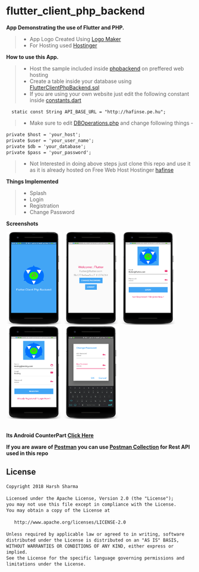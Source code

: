 # flutter_client_php_backend

**App Demonstrating the use of Flutter and PHP.**

>- App Logo Created Using [Logo Maker](http://logomakr.com)
>- For Hosting used [Hostinger](https://www.hostinger.in/)


**How to use this App.**
>- Host the sample included inside [phpbackend](https://github.com/harsh159357/flutter_client_php_backend/tree/master/phpbackend) on preffered web hosting
>- Create a table inside your database using [FlutterClientPhpBackend.sql](https://github.com/harsh159357/flutter_client_php_backend/blob/master/phpbackend/FlutterClientPhpBackend.sql)
>- If you are using your own website just edit the following constant inside [constants.dart](https://github.com/harsh159357/flutter_client_php_backend/blob/master/lib/utils/constants.dart)

      static const String API_BASE_URL = "http://hafinse.pe.hu";

>- Make sure to edit [DBOperations.php](https://github.com/harsh159357/flutter_client_php_backend/blob/master/phpbackend/DBOperations.php) and change following things -

    private $host = 'your_host';
    private $user = 'your_user_name';
    private $db = 'your_database';
    private $pass = 'your_password';
>- Not Interested in doing above steps just clone this repo and use it as it is already hosted on Free Web Host Hostinger [hafinse](https://hafinse.pe.hu)


**Things Implemented**
>- Splash
>- Login
>- Registration
>- Change Password


**Screenshots**

<div id="images" style="#images {
    white-space: nowrap;
}">
<img src="screenshots/Splash.png" alt="Splash" width="150" height="250">
<img src="screenshots/Home.png" alt="Home" width="150" height="250">
<img src="screenshots/Login.png" alt="Login" width="150" height="250">
<img src="screenshots/Registration.png" alt="Registration" width="150" height="250">
<img src="screenshots/Change_Password.png" alt="Change Password" width="150" height="250">
</div>
<br/>

**Its Android CounterPart [Click Here](https://github.com/harsh159357/android_client_php_backend)**

**If you are aware of [Postman](https://www.getpostman.com/) you can use [Postman Collection](https://www.getpostman.com/collections/80394d2fc7c2aed05cc5) for Rest API used in this repo**

License
-------

    Copyright 2018 Harsh Sharma

    Licensed under the Apache License, Version 2.0 (the "License");
    you may not use this file except in compliance with the License.
    You may obtain a copy of the License at

       http://www.apache.org/licenses/LICENSE-2.0

    Unless required by applicable law or agreed to in writing, software
    distributed under the License is distributed on an "AS IS" BASIS,
    WITHOUT WARRANTIES OR CONDITIONS OF ANY KIND, either express or implied.
    See the License for the specific language governing permissions and
    limitations under the License.
